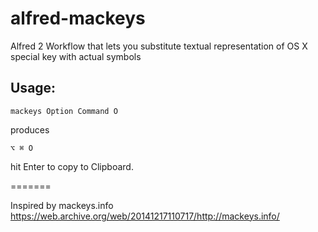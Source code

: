 # alfred-mackeys
Alfred 2 Workflow that lets you substitute textual representation of OS X special key with actual symbols

## Usage:

    mackeys Option Command O

produces

    ⌥ ⌘ O

hit Enter to copy to Clipboard.

=======

Inspired by mackeys.info
https://web.archive.org/web/20141217110717/http://mackeys.info/
